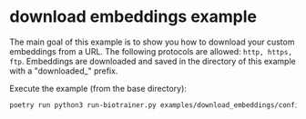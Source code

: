 # download embeddings example

The main goal of this example is to show you how to download your custom embeddings from a URL.
The following protocols are allowed: `http, https, ftp`.
Embeddings are downloaded and saved in the directory of this example with a "downloaded_" prefix.

Execute the example (from the base directory):
```bash
poetry run python3 run-biotrainer.py examples/download_embeddings/config.yml
```